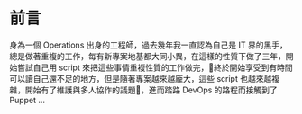 # 前言

身為一個 Operations 出身的工程師，過去幾年我一直認為自己是 IT 界的黑手，總是做著重複的工作，每有新專案地基都大同小異，在這樣的性質下做了三年，開始嘗試自己用 script 來把這些事情重複性質的工作做完，終於開始享受到有時間可以讀自己還不足的地方，但是隨著專案越來越龐大，這些 script 也越來越複雜，開始有了維護與多人協作的議題，進而踏路 DevOps 的路程而接觸到了 Puppet ...